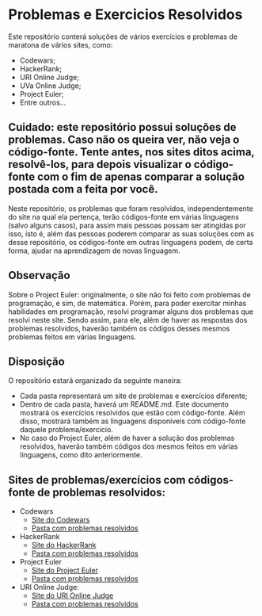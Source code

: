 # Problemas e Exercicios Resolvidos

Este repositório conterá soluções de vários exercícios e problemas de
maratona de vários sites, como:

  - Codewars;
  - HackerRank;
  - URI Online Judge;
  - UVa Online Judge;
  - Project Euler;
  - Entre
outros...

## Cuidado: este repositório possui soluções de problemas. Caso não os queira ver, não veja o código-fonte. Tente antes, nos sites ditos acima, resolvê-los, para depois visualizar o código-fonte com o fim de apenas comparar a solução postada com a feita por você.

Neste repositório, os problemas que foram resolvidos, independentemente
do site na qual ela pertença, terão códigos-fonte em várias linguagens
(salvo alguns casos), para assim mais pessoas possam ser atingidas por
isso, isto é, além das pessoas poderem comparar as suas soluções com as
desse repositório, os códigos-fonte em outras linguagens podem, de certa
forma, ajudar na aprendizagem de novas linguagem.

## Observação

Sobre o Project Euler: originalmente, o site não foi feito com problemas
de programação, e sim, de matemática. Porém, para poder exercitar minhas
habilidades em programação, resolvi programar alguns dos problemas que
resolvi neste site. Sendo assim, para ele, além de haver as respostas
dos problemas resolvidos, haverão também os códigos desses mesmos
problemas feitos em várias linguagens.

## Disposição

O repositório estará organizado da seguinte maneira:

  - Cada pasta representará um site de problemas e exercícios diferente;
  - Dentro de cada pasta, haverá um README.md. Este documento mostrará
    os exercícios resolvidos que estão com código-fonte. Além disso,
    mostrará também as linguagens disponíveis com código-fonte daquele
    problema/exercício.
  - No caso do Project Euler, além de haver a solução dos problemas
    resolvidos, haverão também códigos dos mesmos feitos em várias
    linguagens, como dito anteriormente.

## Sites de problemas/exercícios com códigos-fonte de problemas resolvidos:

  - Codewars
      - [Site do Codewars](https://www.codewars.com/)
      - [Pasta com problemas
        resolvidos](https://github.com/rt-oliveira/Problemas-e-Exercicios-Resolvidos/tree/codewars/Codewars)
  - HackerRank
      - [Site do HackerRank](https://www.hackerrank.com/)
      - [Pasta com problemas
        resolvidos](https://github.com/rt-oliveira/Problemas-e-Exercicios-Resolvidos/tree/master/HackerRank)
  - Project Euler
      - [Site do Project Euler](https://projecteuler.net/)
      - [Pasta com problemas resolvidos](/Project%20Euler)
  - URI Online Judge:
      - [Site do URI Online
        Judge](https://www.urionlinejudge.com.br/judge/en)
      - [Pasta com problemas
        resolvidos](https://github.com/rt-oliveira/Problemas-e-Exercicios-Resolvidos/tree/master/URI%20Online%20Judge)
